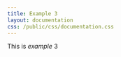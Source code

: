 ```yaml
---
title: Example 3
layout: documentation
css: /public/css/documentation.css
---
```


This is *example* 3